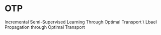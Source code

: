 # OTP
Incremental Semi-Supervised Learning Through Optimal Transport
\\
Lbael Propagation through Optimal Transport

